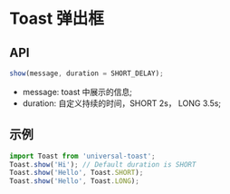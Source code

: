# Toast 弹出框

## API

```jsx
show(message, duration = SHORT_DELAY);
```

- message: toast 中展示的信息;  
- duration: 自定义持续的时间，SHORT 2s， LONG 3.5s;

## 示例

```jsx
import Toast from 'universal-toast';
Toast.show('Hi'); // Default duration is SHORT
Toast.show('Hello', Toast.SHORT);
Toast.show('Hello', Toast.LONG);
```
